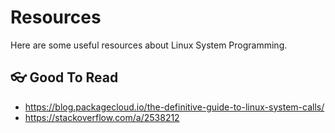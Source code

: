 # Resources

Here are some useful resources about Linux System Programming.

## 👓 Good To Read

- <https://blog.packagecloud.io/the-definitive-guide-to-linux-system-calls/>
- <https://stackoverflow.com/a/2538212>
